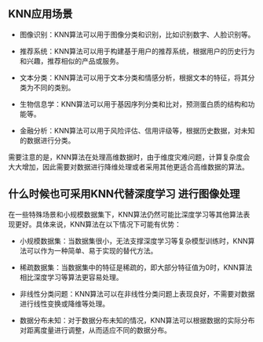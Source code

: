 ## KNN应用场景
- 图像识别：KNN算法可以用于图像分类和识别，比如识别数字、人脸识别等。

- 推荐系统：KNN算法可以用于构建基于用户的推荐系统，根据用户的历史行为和兴趣，推荐相似的产品或服务。

- 文本分类：KNN算法可以用于文本分类和情感分析，根据文本的特征，将其分类为不同的类别。

- 生物信息学：KNN算法可以用于基因序列分类和比对，预测蛋白质的结构和功能等。

- 金融分析：KNN算法可以用于风险评估、信用评级等，根据历史数据，对未知的数据进行分类。

需要注意的是，KNN算法在处理高维数据时，由于维度灾难问题，计算复杂度会大大增加，因此需要对数据进行降维处理或者采用其他更适合高维数据的算法。

## 什么时候也可采用KNN代替深度学习 进行图像处理
在一些特殊场景和小规模数据集下，KNN算法仍然可能比深度学习等其他算法表现更好。具体来说，KNN算法在以下情况下可能有优势：

- 小规模数据集：当数据集很小，无法支撑深度学习等复杂模型训练时，KNN算法可以作为一种简单、易于实现的替代方法。

- 稀疏数据集：当数据集中的特征是稀疏的，即大部分特征值为0时，KNN算法相比深度学习等算法更容易处理。

- 非线性分类问题：KNN算法可以在非线性分类问题上表现良好，不需要对数据进行线性变换或降维等处理。

- 数据分布未知：对于数据分布未知的情况，KNN算法可以根据数据的实际分布对距离度量进行调整，从而适应不同的数据分布。